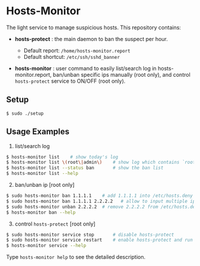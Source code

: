 # Hosts-Monitor

The light service to manage suspicious hosts.  This repository contains:

* **hosts-protect** : 
    the main daemon to ban the suspect per hour. 

    * Default report: `/home/hosts-monitor.report`
    * Default shortcut: `/etc/ssh/sshd_banner`

* **hosts-monitor** : 
    user command to easily list/search log in hosts-monitor.report, ban/unban specific ips manually (root only), and control `hosts-protect` service to ON/OFF (root only).

## Setup

    $ sudo ./setup

## Usage Examples

   1. list/search log

```sh
$ hosts-monitor list    # show today's log
$ hosts-monitor list \(root\|admin\)    # show log which contains `root` or `admin`
$ hosts-monitor list --status ban       # show the ban list
$ hosts-monitor list --help
```

   2. ban/unban ip [root only]

```sh
$ sudo hosts-monitor ban 1.1.1.1    # add 1.1.1.1 into /etc/hosts.deny
$ sudo hosts-monitor ban 1.1.1.1 2.2.2.2   # allow to input multiple ips
$ sudo hosts-monitor unban 2.2.2.2  # remove 2.2.2.2 from /etc/hosts.deny
$ hosts-monitor ban --help
```

   3. control `hosts-protect` [root only]

```sh
$ sudo hosts-monitor service stop       # disable hosts-protect
$ sudo hosts-monitor service restart    # enable hosts-protect and run it
$ hosts-monitor service --help
```

Type `hosts-monitor help` to see the detailed description.
